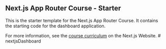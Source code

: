 ## Next.js App Router Course - Starter

This is the starter template for the Next.js App Router Course. It contains the starting code for the dashboard application.

For more information, see the [course curriculum](https://nextjs.org/learn) on the Next.js Website.
#   n e x t j s D a s h b o a r d  
 
